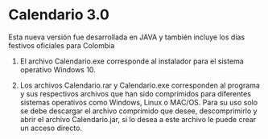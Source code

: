 # Calendario 3.0
 Esta nueva versión fue desarrollada en JAVA y también incluye los días festivos oficiales para Colombia

1. El archivo Calendario.exe 
    corresponde al instalador para el 
    sistema operativo Windows 10.

2. Los archivos Calendario.rar y Calendario.exe 
    corresponden al programa y sus 
    respectivos archivos que han sido 
    comprimidos para diferentes 
    sistemas operativos como 
    Windows, Linux o MAC/OS. Para su 
    uso solo se debe descargar el 
    archivo comprimido que desee, 
    descomprimirlo y abrir el archivo 
    Calendario.jar, si lo desea a este 
    archivo le puede crear un acceso 
    directo.

